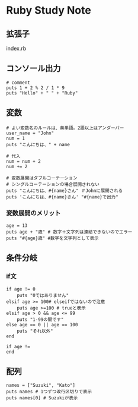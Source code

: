 
# Ruby Study Note

## 拡張子
index.rb

## コンソール出力
```
# comment
puts 1 + 2 % 2 / 1 * 9
puts "Hello" + " " + "Ruby"
```

## 変数
```
# よい変数名のルールは、英単語。2語以上はアンダーバー
user_name = "John"
num = 1
puts "こんにちは、" + name

# 代入
num = num + 2
num += 2

# 変数展開はダブルコーテーション
# シングルコーテーションの場合展開されない
puts "こんにちは、#{name}さん" ＃Johnに展開される
puts 'こんにちは、#{name}さん' "#{name}で出力"

```

### 変数展開のメリット
```
age = 13
puts age + "歳" # 数字＋文字列は連結できないのでエラー
puts "#{age}歳" #数字を文字列として表示
```

## 条件分岐
### if文
```
if age != 0
    puts "0ではありません"
elsif age >= 100# elseifではないので注意
    puts age >=100 # trueと表示
elsif age > 0 && age <= 99
    puts "1-99の間です"
else age == 0 || age == 100
    puts "それ以外"
end

if age != 
end
``` 

## 配列
```
names = ["Suzuki", "Kato"]
puts names # 1つずつ改行区切りで表示
puts names[0] # Suzukiが表示
```
